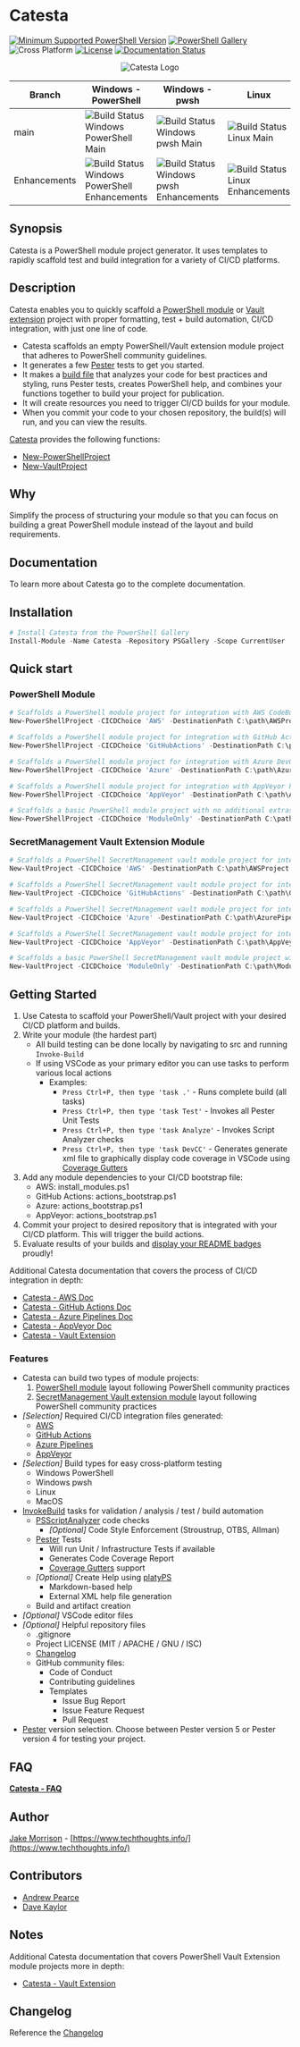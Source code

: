 # Catesta

[![Minimum Supported PowerShell Version](https://img.shields.io/badge/PowerShell-5.1+-purple.svg)](https://github.com/PowerShell/PowerShell) [![PowerShell Gallery][psgallery-img]][psgallery-site] ![Cross Platform](https://img.shields.io/badge/platform-windows%20%7C%20macos%20%7C%20linux-lightgrey) [![License][license-badge]](LICENSE) [![Documentation Status](https://readthedocs.org/projects/rtdtest222222/badge/?version=latest)](https://rtdtest222222.readthedocs.io/en/latest/?badge=latest)

[psgallery-img]:   https://img.shields.io/powershellgallery/dt/Catesta?label=Powershell%20Gallery&logo=powershell
[psgallery-site]:  https://www.powershellgallery.com/packages/Catesta
[license-badge]:   https://img.shields.io/github/license/techthoughts2/Catesta

<p align="center">
    <img src="./docs/assets/Catesta.PNG" alt="Catesta Logo" >
</p>

Branch | Windows - PowerShell | Windows - pwsh | Linux | MacOS
--- | --- | --- | --- | --- |
main | ![Build Status Windows PowerShell Main](https://github.com/techthoughts2/Catesta/workflows/Catesta-Windows-PowerShell/badge.svg?branch=main) | ![Build Status Windows pwsh Main](https://github.com/techthoughts2/Catesta/workflows/Catesta-Windows-pwsh/badge.svg?branch=main) | ![Build Status Linux Main](https://github.com/techthoughts2/Catesta/workflows/Catesta-Linux/badge.svg?branch=main) | ![Build Status MacOS Main](https://github.com/techthoughts2/Catesta/workflows/Catesta-MacOS/badge.svg?branch=main)
Enhancements | ![Build Status Windows PowerShell Enhancements](https://github.com/techthoughts2/Catesta/workflows/Catesta-Windows-PowerShell/badge.svg?branch=Enhancements) | ![Build Status Windows pwsh Enhancements](https://github.com/techthoughts2/Catesta/workflows/Catesta-Windows-pwsh/badge.svg?branch=Enhancements) | ![Build Status Linux Enhancements](https://github.com/techthoughts2/Catesta/workflows/Catesta-Linux/badge.svg?branch=Enhancements) | ![Build Status MacOS Enhancements](https://github.com/techthoughts2/Catesta/workflows/Catesta-MacOS/badge.svg?branch=Enhancements)

## Synopsis

Catesta is a PowerShell module project generator. It uses templates to rapidly scaffold test and build integration for a variety of CI/CD platforms.

## Description

Catesta enables you to quickly scaffold a [PowerShell module](https://docs.microsoft.com/powershell/scripting/developer/module/how-to-write-a-powershell-script-module?view=powershell-7) or [Vault extension](https://github.com/PowerShell/SecretManagement) project with proper formatting, test + build automation, CI/CD integration, with just one line of code.

* Catesta scaffolds an empty PowerShell/Vault extension module project that adheres to PowerShell community guidelines.
* It generates a few [Pester](https://github.com/pester/Pester) tests to get you started.
* It makes a [build file](https://github.com/nightroman/Invoke-Build) that analyzes your code for best practices and styling, runs Pester tests, creates PowerShell help, and combines your functions together to build your project for publication.
* It will create resources you need to trigger CI/CD builds for your module.
* When you commit your code to your chosen repository, the build(s) will run, and you can view the results.

[Catesta](docs/Catesta.md) provides the following functions:

* [New-PowerShellProject](docs/New-PowerShellProject.md)
* [New-VaultProject](docs/New-VaultProject.md)

## Why

Simplify the process of structuring your module so that you can focus on building a great PowerShell module instead of the layout and build requirements.

## Documentation

To learn more about Catesta go to the complete documentation.

## Installation

```powershell
# Install Catesta from the PowerShell Gallery
Install-Module -Name Catesta -Repository PSGallery -Scope CurrentUser
```

## Quick start

### PowerShell Module

```powershell
# Scaffolds a PowerShell module project for integration with AWS CodeBuild.
New-PowerShellProject -CICDChoice 'AWS' -DestinationPath C:\path\AWSProject

# Scaffolds a PowerShell module project for integration with GitHub Actions Workflows.
New-PowerShellProject -CICDChoice 'GitHubActions' -DestinationPath C:\path\GitHubActions

# Scaffolds a PowerShell module project for integration with Azure DevOps Pipelines.
New-PowerShellProject -CICDChoice 'Azure' -DestinationPath C:\path\AzurePipeline

# Scaffolds a PowerShell module project for integration with AppVeyor Projects.
New-PowerShellProject -CICDChoice 'AppVeyor' -DestinationPath C:\path\AppVeyor

# Scaffolds a basic PowerShell module project with no additional extras. You just get a basic PowerShell module construct.
New-PowerShellProject -CICDChoice 'ModuleOnly' -DestinationPath C:\path\ModuleOnly
```

### SecretManagement Vault Extension Module

```powershell
# Scaffolds a PowerShell SecretManagement vault module project for integration with AWS CodeBuild.
New-VaultProject -CICDChoice 'AWS' -DestinationPath C:\path\AWSProject

# Scaffolds a PowerShell SecretManagement vault module project for integration with GitHub Actions Workflows.
New-VaultProject -CICDChoice 'GitHubActions' -DestinationPath C:\path\GitHubActions

# Scaffolds a PowerShell SecretManagement vault module project for integration with Azure DevOps Pipelines.
New-VaultProject -CICDChoice 'Azure' -DestinationPath C:\path\AzurePipeline

# Scaffolds a PowerShell SecretManagement vault module project for integration with AppVeyor Projects.
New-VaultProject -CICDChoice 'AppVeyor' -DestinationPath C:\path\AppVeyor

# Scaffolds a basic PowerShell SecretManagement vault module project with no additional extras. You just get a basic module construct.
New-VaultProject -CICDChoice 'ModuleOnly' -DestinationPath C:\path\ModuleOnly
```

## Getting Started

1. Use Catesta to scaffold your PowerShell/Vault project with your desired CI/CD platform and builds.
1. Write your module (the hardest part)
    * All build testing can be done locally by navigating to src and running ```Invoke-Build```
    * If using VSCode as your primary editor you can use tasks to perform various local actions
      * Examples:
        * ```Press Ctrl+P, then type 'task .'``` - Runs complete build (all tasks)
        * ```Press Ctrl+P, then type 'task Test'``` - Invokes all Pester Unit Tests
        * ```Press Ctrl+P, then type 'task Analyze'``` - Invokes Script Analyzer checks
        * ```Press Ctrl+P, then type 'task DevCC'``` - Generates generate xml file to graphically display code coverage in VSCode using [Coverage Gutters](https://marketplace.visualstudio.com/items?itemName=ryanluker.vscode-coverage-gutters)
1. Add any module dependencies to your CI/CD bootstrap file:
    * AWS: install_modules.ps1
    * GitHub Actions: actions_bootstrap.ps1
    * Azure: actions_bootstrap.ps1
    * AppVeyor: actions_bootstrap.ps1
1. Commit your project to desired repository that is integrated with your CI/CD platform. This will trigger the build actions.
1. Evaluate results of your builds and [display your README badges](https://github.com/techthoughts2/Catesta/blob/main/docs/Catesta-FAQ.md#how-do-i-display-the-badges-for-my-project) proudly!

Additional Catesta documentation that covers the process of CI/CD integration in depth:

* [Catesta - AWS Doc](docs/Catesta-AWS.md)
* [Catesta - GitHub Actions Doc](docs/Catesta-GHActions.md)
* [Catesta - Azure Pipelines Doc](docs/Catesta-Azure.md)
* [Catesta - AppVeyor Doc](docs/Catesta-AppVeyor.md)
* [Catesta - Vault Extension](docs/Catesta-Vault-Extension.md)

### Features

* Catesta can build two types of module projects:
  1. [PowerShell module](https://docs.microsoft.com/powershell/scripting/developer/module/writing-a-windows-powershell-module?view=powershell-7) layout following PowerShell community practices
  1. [SecretManagement Vault extension module](https://github.com/PowerShell/SecretManagement) layout following PowerShell community practices
* *[Selection]* Required CI/CD integration files generated:
  * [AWS](https://aws.amazon.com/codebuild/)
  * [GitHub Actions](https://help.github.com/actions)
  * [Azure Pipelines](https://azure.microsoft.com/services/devops/)
  * [AppVeyor](https://www.appveyor.com/)
* *[Selection]* Build types for easy cross-platform testing
  * Windows PowerShell
  * Windows pwsh
  * Linux
  * MacOS
* [InvokeBuild](https://github.com/nightroman/Invoke-Build) tasks for validation / analysis / test / build automation
  * [PSScriptAnalyzer](https://github.com/PowerShell/PSScriptAnalyzer) code checks
    * *[Optional]* Code Style Enforcement (Stroustrup, OTBS, Allman)
  * [Pester](https://github.com/pester/Pester) Tests
    * Will run Unit / Infrastructure Tests if available
    * Generates Code Coverage Report
    * [Coverage Gutters](https://marketplace.visualstudio.com/items?itemName=ryanluker.vscode-coverage-gutters) support
  * *[Optional]* Create Help using [platyPS](https://github.com/PowerShell/platyPS)
    * Markdown-based help
    * External XML help file generation
  * Build and artifact creation
* *[Optional]* VSCode editor files
* *[Optional]* Helpful repository files
  * .gitignore
  * Project LICENSE (MIT / APACHE / GNU / ISC)
  * [Changelog](https://keepachangelog.com/en/1.0.0/)
  * GitHub community files:
    * Code of Conduct
    * Contributing guidelines
    * Templates
      * Issue Bug Report
      * Issue Feature Request
      * Pull Request
* [Pester](https://github.com/pester/Pester) version selection. Choose between Pester version 5 or Pester version 4 for testing your project.

## FAQ

**[Catesta - FAQ](docs/Catesta-FAQ.md)**

## Author

[Jake Morrison](https://twitter.com/JakeMorrison) - [https://www.techthoughts.info/](https://www.techthoughts.info/)

## Contributors

* [Andrew Pearce](https://twitter.com/austoonz)
* [Dave Kaylor](https://twitter.com/KaylorDave)

## Notes

Additional Catesta documentation that covers PowerShell Vault Extension module projects more in depth:

* [Catesta - Vault Extension](docs/Catesta-Vault-Extension.md)

## Changelog

Reference the [Changelog](.github/CHANGELOG.md)
